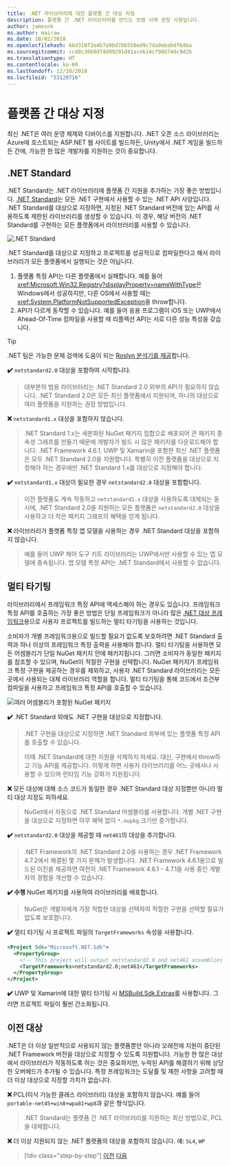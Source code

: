 ```yaml
---
title: .NET 라이브러리에 대한 플랫폼 간 대상 지정
description: 플랫폼 간 .NET 라이브러리를 만드는 모범 사례 권장 사항입니다.
author: jamesnk
ms.author: mairaw
ms.date: 10/02/2018
ms.openlocfilehash: 6bd310f2e4b7a9bd7bb550ed9c7da9ebabdf64ba
ms.sourcegitcommit: ccd8c36b0d74d99291d41aceb14cf98d74dc9d2b
ms.translationtype: HT
ms.contentlocale: ko-KR
ms.lasthandoff: 12/10/2018
ms.locfileid: "53129716"
---
```

# <a name="cross-platform-targeting"></a>플랫폼 간 대상 지정

최신 .NET은 여러 운영 체제와 디바이스를 지원합니다. .NET 오픈 소스 라이브러리는 Azure에 호스트되는 ASP.NET 웹 사이트를 빌드하든, Unity에서 .NET 게임을 빌드하든 간에, 가능한 한 많은 개발자를 지원하는 것이 중요합니다.

## <a name="net-standard"></a>.NET Standard

.NET Standard는 .NET 라이브러리에 플랫폼 간 지원을 추가하는 가장 좋은 방법입니다. [.NET Standard](../net-standard.md)는 모든 .NET 구현에서 사용할 수 있는 .NET API 사양입니다. .NET Standard를 대상으로 지정하면, 지정된 .NET Standard 버전에 있는 API를 사용하도록 제한된 라이브러리를 생성할 수 있습니다. 이 경우, 해당 버전의 .NET Standard를 구현하는 모든 플랫폼에서 라이브러리를 사용할 수 있습니다.

![.NET Standard](./media/cross-platform-targeting/platforms-netstandard.png ".NET Standard")

.NET Standard를 대상으로 지정하고 프로젝트를 성공적으로 컴파일한다고 해서 라이브러리가 모든 플랫폼에서 실행되는 것은 아닙니다.

1. 플랫폼 특정 API는 다른 플랫폼에서 실패합니다. 예를 들어 <xref:Microsoft.Win32.Registry?displayProperty=nameWithType>은 Windows에서 성공하지만, 다른 OS에서 사용할 때는 <xref:System.PlatformNotSupportedException>을 throw합니다.
2. API가 다르게 동작할 수 있습니다. 예를 들어 응용 프로그램이 iOS 또는 UWP에서 Ahead-Of-Time 컴파일을 사용할 때 리플렉션 API는 서로 다른 성능 특성을 갖습니다.

> [!TIP]
> .NET 팀은 가능한 문제 검색에 도움이 되는 [Roslyn 분석기를 제공](../analyzers/api-analyzer.md)합니다.

**✔️** `netstandard2.0` 대상을 포함하여 시작합니다.

> 대부분의 범용 라이브러리는 .NET Standard 2.0 외부의 API가 필요하지 않습니다. .NET Standard 2.0은 모든 최신 플랫폼에서 지원되며, 하나의 대상으로 여러 플랫폼을 지원하는 권장 방법입니다.

**❌** `netstandard1.x` 대상을 포함하지 않습니다.

> .NET Standard 1.x는 세분화된 NuGet 패키지 집합으로 배포되어 큰 패키지 종속성 그래프를 만들기 때문에 개발자가 빌드 시 많은 패키지를 다운로드해야 합니다. .NET Framework 4.6.1, UWP 및 Xamarin을 포함한 최신 .NET 플랫폼은 모두 .NET Standard 2.0을 지원합니다. 특별히 이전 플랫폼을 대상으로 지정해야 하는 경우에만 .NET Standard 1.x를 대상으로 지정해야 합니다.

**✔️** `netstandard1.x` 대상이 필요한 경우 `netstandard2.0` 대상을 포함합니다.

> 이전 플랫폼도 계속 작동하고 `netstandard1.x` 대상을 사용하도록 대체되는 동시에, .NET Standard 2.0을 지원하는 모든 플랫폼은 `netstandard2.0` 대상을 사용하고 더 작은 패키지 그래프의 혜택을 얻게 됩니다.

**❌** 라이브러리가 플랫폼 특정 앱 모델을 사용하는 경우 .NET Standard 대상을 포함하지 않습니다.

> 예를 들어 UWP 제어 도구 키트 라이브러리는 UWP에서만 사용할 수 있는 앱 모델에 종속됩니다. 앱 모델 특정 API는 .NET Standard에서 사용할 수 없습니다.

## <a name="multi-targeting"></a>멀티 타기팅

라이브러리에서 프레임워크 특정 API에 액세스해야 하는 경우도 있습니다. 프레임워크 특정 API를 호출하는 가장 좋은 방법은 단일 프레임워크가 아니라 많은 [.NET 대상 프레임워크](../frameworks.md)용으로 사용자 프로젝트를 빌드하는 멀티 타기팅을 사용하는 것입니다.

소비자가 개별 프레임워크용으로 빌드할 필요가 없도록 보호하려면 .NET Standard 출력과 하나 이상의 프레임워크 특정 출력을 사용해야 합니다. 멀티 타기팅을 사용하면 모든 어셈블리가 단일 NuGet 패키지 안에 패키지됩니다. 그러면 소비자가 동일한 패키지를 참조할 수 있으며, NuGet이 적절한 구현을 선택합니다. NuGet 패키지가 프레임워크 특정 구현을 제공하는 경우를 제외하고, 사용자 .NET Standard 라이브러리는 모든 곳에서 사용되는 대체 라이브러리 역할을 합니다. 멀티 타기팅을 통해 코드에서 조건부 컴파일을 사용하고 프레임워크 특정 API를 호출할 수 있습니다.

![여러 어셈블리가 포함된 NuGet 패키지](./media/cross-platform-targeting/nuget-package-multiple-assemblies.png "여러 어셈블리가 포함된 NuGet 패키지")

**✔️** .NET Standard 외에도 .NET 구현을 대상으로 지정합니다.

> .NET 구현을 대상으로 지정하면 .NET Standard 외부에 있는 플랫폼 특정 API를 호출할 수 있습니다.
>
> 이때 .NET Standard에 대한 지원을 삭제하지 마세요. 대신, 구현에서 throw하고 기능 API를 제공합니다. 이렇게 하면 사용자 라이브러리를 어느 곳에서나 사용할 수 있으며 런타임 기능 강화가 지원됩니다.

**❌** 모든 대상에 대해 소스 코드가 동일한 경우 .NET Standard 대상 지정뿐만 아니라 멀티 대상 지정도 피하세요.

> NuGet에서 자동으로 .NET Standard 어셈블리를 사용합니다. 개별 .NET 구현을 대상으로 지정하면 아무 혜택 없이 `*.nupkg` 크기만 증가합니다.

**✔️** `netstandard2.0` 대상을 제공할 때 `net461`의 대상을 추가합니다. 

> .NET Framework의 .NET Standard 2.0을 사용하는 경우 .NET Framework 4.7.2에서 해결된 몇 가지 문제가 발생합니다. .NET Framework 4.6.1용으로 빌드된 이진을 제공하면 여전히 .NET Framework 4.6.1 - 4.7.1을 사용 중인 개발자의 경험을 개선할 수 있습니다.

**✔️ 수행** NuGet 패키지를 사용하여 라이브러리를 배포합니다.

> NuGet은 개발자에게 가장 적합한 대상을 선택하여 적절한 구현을 선택할 필요가 없도록 보호합니다.

**✔️** 멀티 타기팅 시 프로젝트 파일의 `TargetFrameworks` 속성을 사용합니다.

```xml
<Project Sdk="Microsoft.NET.Sdk">
  <PropertyGroup>
    <!-- This project will output netstandard2.0 and net461 assemblies -->
    <TargetFrameworks>netstandard2.0;net461</TargetFrameworks>
  </PropertyGroup>
</Project>
```

**✔️** UWP 및 Xamarin에 대한 멀티 타기팅 시 [MSBuild.Sdk.Extras](https://github.com/onovotny/MSBuildSdkExtras)를 사용합니다. 그러면 프로젝트 파일이 훨씬 간소화됩니다.

## <a name="older-targets"></a>이전 대상

.NET은 더 이상 일반적으로 사용되지 않는 플랫폼뿐만 아니라 오래전에 지원이 중단된 .NET Framework 버전을 대상으로 지정할 수 있도록 지원합니다. 가능한 한 많은 대상에서 라이브러리가 작동하도록 하는 것은 중요하지만, 누락된 API를 해결하기 위해 상당한 오버헤드가 추가될 수 있습니다. 특정 프레임워크는 도달률 및 제한 사항을 고려할 때 더 이상 대상으로 지정할 가치가 없습니다.

**❌** PCL(이식 가능한 클래스 라이브러리) 대상을 포함하지 않습니다. 예를 들어 `portable-net45+win8+wpa81+wp8`과 같은 형식입니다.

> .NET Standard는 플랫폼 간 .NET 라이브러리를 지원하는 최신 방법으로, PCL을 대체합니다.

**❌** 더 이상 지원되지 않는 .NET 플랫폼의 대상을 포함하지 않습니다. 예: `SL4`, `WP`

>[!div class="step-by-step"]
>[이전](get-started.md)
>[다음](strong-naming.md)
